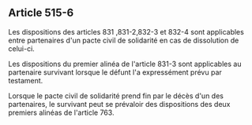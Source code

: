 Article 515-6
----
Les dispositions des articles 831 ,831-2,832-3 et 832-4 sont applicables entre
partenaires d'un pacte civil de solidarité en cas de dissolution de celui-ci.

Les dispositions du premier alinéa de l'article 831-3 sont applicables au
partenaire survivant lorsque le défunt l'a expressément prévu par testament.

Lorsque le pacte civil de solidarité prend fin par le décès d'un des
partenaires, le survivant peut se prévaloir des dispositions des deux premiers
alinéas de l'article 763.

